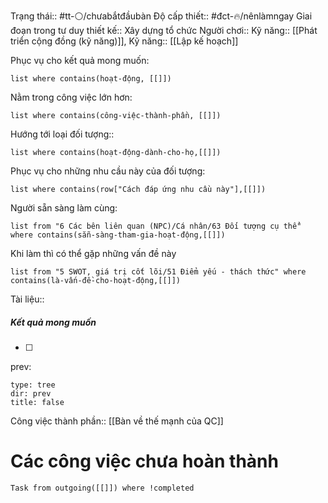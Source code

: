 Trạng thái:: #tt-⚪/chưabắtđầubàn
Độ cấp thiết:: #đct-🔥/nênlàmngay
Giai đoạn trong tư duy thiết kế:: Xây dựng tổ chức
Người chơi::
Kỹ năng:: [[Phát triển cộng đồng (kỹ năng)]], Kỹ năng:: [[Lập kế hoạch]]

Phục vụ cho kết quả mong muốn:
```dataview
list where contains(hoạt-động, [[]])
```
Nằm trong công việc lớn hơn:
```dataview
list where contains(công-việc-thành-phần, [[]])
```
Hướng tới loại đối tượng::
```dataview
list where contains(hoạt-động-dành-cho-họ,[[]])
```
Phục vụ cho những nhu cầu này của đối tượng:
```dataview
list where contains(row["Cách đáp ứng nhu cầu này"],[[]])
```
Người sẵn sàng làm cùng:
```dataview
list from "6 Các bên liên quan (NPC)/Cá nhân/63 Đối tượng cụ thể" where contains(sẵn-sàng-tham-gia-hoạt-động,[[]])
```
Khi làm thì có thể gặp những vấn đề này
```dataview
list from "5 SWOT, giá trị cốt lõi/51 Điểm yếu - thách thức" where contains(là-vấn-đề-cho-hoạt-động,[[]])
```

Tài liệu::
##### Kết quả mong muốn
- [ ] 

prev:
```breadcrumbs
type: tree
dir: prev
title: false
```

Công việc thành phần:: [[Bàn về thế mạnh của QC]]

# Các công việc chưa hoàn thành
```dataview
Task from outgoing([[]]) where !completed
```


